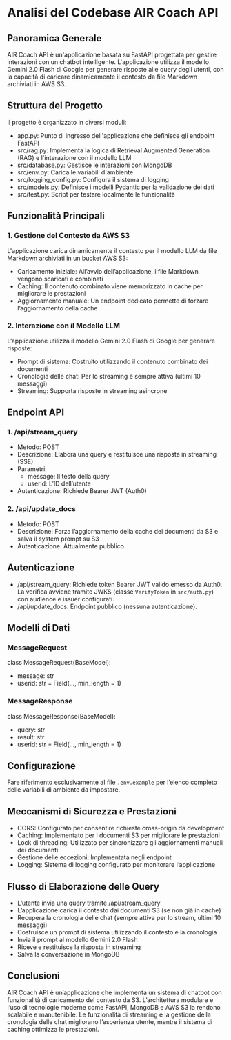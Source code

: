 # Analisi del Codebase AIR Coach API

## Panoramica Generale

AIR Coach API è un'applicazione basata su FastAPI progettata per gestire interazioni con un chatbot intelligente. L'applicazione utilizza il modello Gemini 2.0 Flash di Google per generare risposte alle query degli utenti, con la capacità di caricare dinamicamente il contesto da file Markdown archiviati in AWS S3.

## Struttura del Progetto

Il progetto è organizzato in diversi moduli:

- app.py: Punto di ingresso dell'applicazione che definisce gli endpoint FastAPI
- src/rag.py: Implementa la logica di Retrieval Augmented Generation (RAG) e l'interazione con il modello LLM
- src/database.py: Gestisce le interazioni con MongoDB
- src/env.py: Carica le variabili d'ambiente
- src/logging_config.py: Configura il sistema di logging
- src/models.py: Definisce i modelli Pydantic per la validazione dei dati
- src/test.py: Script per testare localmente le funzionalità

## Funzionalità Principali

### 1. Gestione del Contesto da AWS S3

L'applicazione carica dinamicamente il contesto per il modello LLM da file Markdown archiviati in un bucket AWS S3:

- Caricamento iniziale: All’avvio dell’applicazione, i file Markdown vengono scaricati e combinati
- Caching: Il contenuto combinato viene memorizzato in cache per migliorare le prestazioni
- Aggiornamento manuale: Un endpoint dedicato permette di forzare l’aggiornamento della cache

### 2. Interazione con il Modello LLM

L’applicazione utilizza il modello Gemini 2.0 Flash di Google per generare risposte:

- Prompt di sistema: Costruito utilizzando il contenuto combinato dei documenti
- Cronologia delle chat: Per lo streaming è sempre attiva (ultimi 10 messaggi)
- Streaming: Supporta risposte in streaming asincrone

## Endpoint API

### 1. /api/stream_query
- Metodo: POST
- Descrizione: Elabora una query e restituisce una risposta in streaming (SSE)
- Parametri:
  - message: Il testo della query
  - userid: L’ID dell’utente
- Autenticazione: Richiede Bearer JWT (Auth0)

### 2. /api/update_docs
- Metodo: POST
- Descrizione: Forza l’aggiornamento della cache dei documenti da S3 e salva il system prompt su S3
- Autenticazione: Attualmente pubblico

## Autenticazione

- /api/stream_query: Richiede token Bearer JWT valido emesso da Auth0. La verifica avviene tramite JWKS (classe `VerifyToken` in `src/auth.py`) con audience e issuer configurati.
- /api/update_docs: Endpoint pubblico (nessuna autenticazione).

## Modelli di Dati

### MessageRequest
class MessageRequest(BaseModel):
- message: str
- userid: str = Field(..., min_length = 1)

### MessageResponse
class MessageResponse(BaseModel):
- query: str
- result: str
- userid: str = Field(..., min_length = 1)

## Configurazione

Fare riferimento esclusivamente al file `.env.example` per l’elenco completo delle variabili di ambiente da impostare.

## Meccanismi di Sicurezza e Prestazioni

- CORS: Configurato per consentire richieste cross-origin da development
- Caching: Implementato per i documenti S3 per migliorare le prestazioni
- Lock di threading: Utilizzato per sincronizzare gli aggiornamenti manuali dei documenti
- Gestione delle eccezioni: Implementata negli endpoint
- Logging: Sistema di logging configurato per monitorare l’applicazione

## Flusso di Elaborazione delle Query

- L’utente invia una query tramite /api/stream_query
- L’applicazione carica il contesto dai documenti S3 (se non già in cache)
- Recupera la cronologia delle chat (sempre attiva per lo stream, ultimi 10 messaggi)
- Costruisce un prompt di sistema utilizzando il contesto e la cronologia
- Invia il prompt al modello Gemini 2.0 Flash
- Riceve e restituisce la risposta in streaming
- Salva la conversazione in MongoDB

## Conclusioni

AIR Coach API è un’applicazione che implementa un sistema di chatbot con funzionalità di caricamento del contesto da S3. L’architettura modulare e l’uso di tecnologie moderne come FastAPI, MongoDB e AWS S3 la rendono scalabile e manutenibile. Le funzionalità di streaming e la gestione della cronologia delle chat migliorano l’esperienza utente, mentre il sistema di caching ottimizza le prestazioni.
